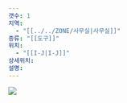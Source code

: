 ```yaml
---
갯수: 1
지역:
  - "[[../../ZONE/사무실|사무실]]"
종류: "[[도구]]"
위치:
  - "[[I-J|I-J]]"
상세위치: 
설명:
---
```

![](http://192.168.50.22/devices/250222_IMG_0028.jpeg)